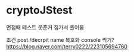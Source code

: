 # cryptoJStest
면접때 테스트 못푼거 집가서 풀어봄

조건 post /decrpit
name 복호화
console 찍기?
https://blog.naver.com/terry0222/223105694760
